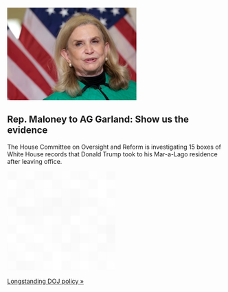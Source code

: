 
![Rep. Maloney to AG Garland: Show us the evidence](./20220407235858.png)
## Rep. Maloney to AG Garland: Show us the evidence

The House Committee on Oversight and Reform is investigating 15 boxes of White House records that Donald Trump took to his Mar-a-Lago residence after leaving office.

![pic](../square_bg.png)

[Longstanding DOJ policy »](https://www.yahoo.com/news/house-panel-justice-dept-obstructing-140834892.html)
